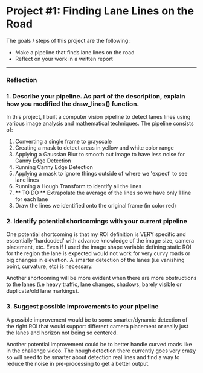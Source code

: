 # **Project #1: Finding Lane Lines on the Road** 

The goals / steps of this project are the following:
* Make a pipeline that finds lane lines on the road
* Reflect on your work in a written report


---

### Reflection

### 1. Describe your pipeline. As part of the description, explain how you modified the draw_lines() function.

In this project, I built a computer vision pipeline to detect lanes lines using various image analysis and mathematical techniques.   The pipeline consists of:

1. Converting a single frame to grayscale
2. Creating a mask to detect areas in yellow and white color range
3. Applying a Gaussian Blur to smooth out image to have less noise for Canny Edge Detection
4. Running Canny Edge Detection
5. Applying a mask to ignore things outside of where we 'expect' to see lane lines
6. Running a Hough Transform to identify all the lines 
7. ** TO DO ** Extrapolate the average of the lines so we have only 1 line for each lane
8. Draw the lines we identified onto the original frame (in color red)


### 2. Identify potential shortcomings with your current pipeline


One potential shortcoming is that my ROI definition is VERY specific and essentially 'hardcoded' with advance knowledge of the image size, camera placement, etc.  Even if I used the image shape variable defining static ROI for the region the lane is expected would not work for very curvy roads or big changes in elevation.  A smarter detection of the lanes (i.e vanishing point, curvature, etc) is necessary.

Another shortcoming will be more evident when there are more obstructions to the lanes (i.e heavy traffic, lane changes, shadows, barely visible or duplicate/old lane markings).


### 3. Suggest possible improvements to your pipeline

A possible improvement would be to some smarter/dynamic detection of the right ROI that would support different camera placement or really just the lanes and horizon not being so centered.

Another potential improvement could be to better handle curved roads like in the challenge video.  The hough detection there currently goes very crazy so will need to be smarter about detection real lines and find a way to reduce the noise in pre-processing to get a better output.

